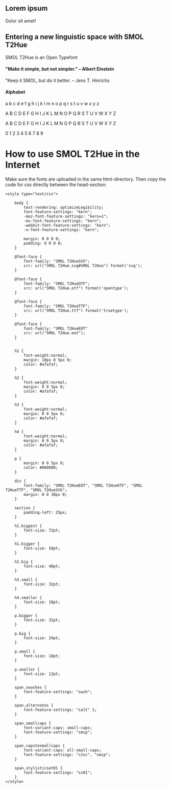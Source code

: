 <section>
	<div>
		<h1 class="biggest">Lorem ipsum</h1>
		<p class="bigger">Dolor sit amet!</p>
	</div>
</section>
  <section>
	<div>
		<h2 class="big">Entering a new linguistic space with SMOL T2Hue</h2>
		<p class="big">SMOL T2Hue is an Open Typefont</p>
	</div>
</section>
	<div>
		<h4 class="smaller">"Make it simple, but not simpler." – Albert Einstein</h4>
		<p class="smaller">"Keep it SMOL, but do it better. – Jens T. Hinrichs</p>	
	</div>
<section>
	<div>
		<h4 class="smaller">Alphabet</h4>
		<p class="smaller">a b c d e f g h i j k l m n o p q r s t u v w x y z</p>
		<p class="smaller">A B C D E F G H I J K L M N O P Q R S T U V W X Y Z</p>
		<p class="smaller">A B C D E F G H I J K L M N O P Q R S T U V W X Y Z</p>
		<p class="smaller">0 1 2 3 4 5 6 7 8 9</p>
	</div>
</section>
<h1 class="biggest">How to use SMOL T2Hue in the Internet</h1>
<p>Make sure the fonts are uploaded in the same html-directory. Then copy the code for css directly between the head-section:</p>

	<style type="text/css">

		body {
			text-rendering: optimizeLegibility;
			font-feature-settings: "kern";
			-moz-font-feature-settings: "kern=1";
			-ms-font-feature-settings: "kern";
			-webkit-font-feature-settings: "kern";
			-o-font-feature-settings: "kern";
			
			margin: 0 0 0 0;
			padding: 0 0 0 0;
		}

		@font-face {
			font-family: "SMOL T2HueSVG";
			src: url("SMOL T2Hue.svg#SMOL T2Hue") format('svg');
		}

		@font-face {
			font-family: "SMOL T2HueOTF";
			src: url("SMOL T2Hue.otf") format('opentype');
		}

		@font-face {
			font-family: "SMOL T2HueTTF";
			src: url("SMOL T2Hue.ttf") format('truetype');
		}

		@font-face {
			font-family: "SMOL T2HueEOT"
	 		src: url("SMOL T2Hue.eot");
		}

	
		h1 {
			font-weight:normal;
			margin: 10px 0 5px 0;
			color: #afafaf;
		}

		h2 {
			font-weight:normal;
			margin: 0 0 5px 0;
			color: #afafaf;
		}
		
		h3 {
			font-weight:normal;
			margin: 0 0 5px 0;
			color: #afafaf;
		}
		
		h4 {
			font-weight:normal;
			margin: 0 0 5px 0;
			color: #afafaf;
		}
		
		p {
			margin: 0 0 5px 0;
			color: #000000;
		}
		
		div {
			font-family: "SMOL T2HueEOT", "SMOL T2HueOTF", "SMOL T2HueTTF", "SMOL T2HueSVG";
			margin: 0 0 30px 0;
		}
		
		section {
			padding-left: 25px;
		}

		h1.biggest {
			font-size: 72pt;
		}
		
		h1.bigger {
			font-size: 58pt;
		}

		h2.big {
			font-size: 40pt;
		}
		
		h3.small {
			font-size: 32pt;
		}

		h4.smaller {
			font-size: 18pt;
		}

		p.bigger {
			font-size: 32pt;
		}

		p.big {
			font-size: 24pt;
		}
		
		p.small {
			font-size: 18pt;
		}

		p.smaller {
			font-size: 12pt;
		}

		span.swashes {
			font-feature-settings: "swsh";	
		}
		
		span.alternates {	
			font-feature-settings: "salt" 1;
		}
		
		span.smallcaps {
			font-variant-caps: small-caps;
			font-feature-settings: "smcp";
		}

		span.capstosmallcaps {
			font-variant-caps: all-small-caps;
			font-feature-settings: "c2sc", "smcp";
		}
		
		span.stylisticset01 {
			font-feature-settings: "ss01";
		}
	</style>
